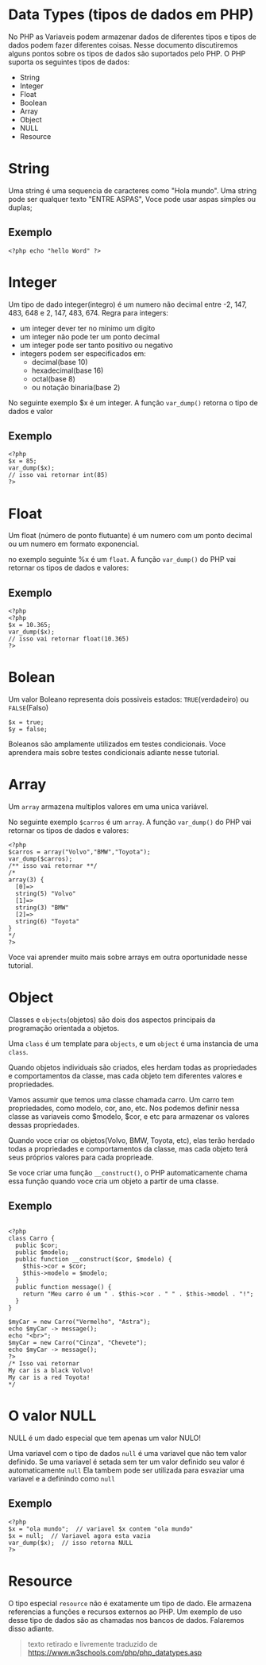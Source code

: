 # Data Types (tipos de dados em PHP)

No PHP as Variaveis podem armazenar dados de diferentes tipos e tipos de dados podem fazer diferentes coisas.
Nesse documento discutiremos alguns pontos sobre os tipos de dados são suportados pelo PHP.
O PHP suporta os seguintes tipos de dados:

- String
- Integer
- Float
- Boolean
- Array
- Object
- NULL
- Resource

# String

Uma string é uma sequencia de caracteres como "Hola mundo".
Uma string pode ser qualquer texto "ENTRE ASPAS", Voce pode usar aspas simples ou duplas;

## Exemplo

```
<?php echo "hello Word" ?>

```

# Integer

Um tipo de dado integer(integro) é um numero não decimal entre -2, 147, 483, 648 e 2, 147, 483, 674.
Regra para integers:

  - um integer dever ter no minimo um digito
  - um integer não pode ter um ponto decimal
  - um integer pode ser tanto positivo ou negativo
  - integers podem ser especificados em:
      - decimal(base 10)
      - hexadecimal(base 16)
      - octal(base 8)
      - ou notação binaria(base 2)

No seguinte exemplo $x é um integer. A função `var_dump()` retorna o tipo de dados e valor

## Exemplo

```
<?php  
$x = 85;
var_dump($x);
// isso vai retornar int(85)
?>
```

# Float

Um float (número de ponto flutuante) é um numero com um ponto decimal ou um numero em formato exponencial.

no exemplo seguinte %x é um `float`. A função `var_dump()` do PHP vai retornar os tipos de dados e valores:

## Exemplo

```
<?php
<?php  
$x = 10.365;
var_dump($x);
// isso vai retornar float(10.365)
?>
```

# Bolean

Um valor Boleano representa dois possiveis estados: `TRUE`(verdadeiro) ou `FALSE`(Falso)

```
$x = true;
$y = false;
```
Boleanos são amplamente utilizados em testes condicionais. Voce aprendera mais sobre testes condicionais adiante nesse tutorial.

# Array

Um `array` armazena multiplos valores em uma unica variável.

No seguinte exemplo `$carros` é um `array`. A função `var_dump()` do PHP vai retornar os tipos de dados e valores:

```
<?php  
$carros = array("Volvo","BMW","Toyota");
var_dump($carros);
/** isso vai retornar **/
/*
array(3) {
  [0]=>
  string(5) "Volvo"
  [1]=>
  string(3) "BMW"
  [2]=>
  string(6) "Toyota"
}
*/
?> 
```

Voce vai aprender muito mais sobre arrays em outra oportunidade nesse tutorial.

# Object

Classes e `objects`(objetos) são dois dos aspectos principais da programação orientada a objetos.

Uma `class` é um template para `objects`, e um `object` é uma instancia de uma `class`.

Quando objetos individuais são criados, eles herdam todas as propriedades e comportamentos da classe, mas cada objeto tem diferentes valores e propriedades.

Vamos assumir que temos uma classe chamada carro. Um carro tem propriedades, como modelo, cor, ano, etc. Nos podemos definir nessa classe as variaveis como $modelo, $cor, e etc para armazenar os valores dessas propriedades.

Quando voce criar os objetos(Volvo, BMW, Toyota, etc), elas terão herdado todas a propriedades e comportamentos da classe, mas cada objeto terá seus próprios valores para cada proprieade.

Se voce criar uma função `__construct()`, o PHP automaticamente chama essa função quando voce cria um objeto a partir de uma classe.

## Exemplo

```

<?php
class Carro {
  public $cor;
  public $modelo;
  public function __construct($cor, $modelo) {
    $this->cor = $cor;
    $this->modelo = $modelo;
  }
  public function message() {
    return "Meu carro é um " . $this->cor . " " . $this->model . "!";
  }
}

$myCar = new Carro("Vermelho", "Astra");
echo $myCar -> message();
echo "<br>";
$myCar = new Carro("Cinza", "Chevete");
echo $myCar -> message();
?>
/* Isso vai retornar
My car is a black Volvo!
My car is a red Toyota!
*/
```

# O valor NULL

NULL é um dado especial que tem apenas um valor NULO!

Uma variavel com o tipo de dados `null` é uma variavel que não tem valor definido.
Se uma variavel é setada sem ter um valor definido seu valor é automaticamente `null`
Ela tambem pode ser utilizada para esvaziar uma variavel e a definindo como `null`

## Exemplo

```
<?php
$x = "ola mundo";  // variavel $x contem "ola mundo"
$x = null;  // Variavel agora esta vazia
var_dump($x);  // isso retorna NULL
?>
```

# Resource

O tipo especial `resource` não é exatamente um tipo de dado. Ele armazena referencias a funções e recursos externos ao PHP.
Um exemplo de uso desse tipo de dados são as chamadas nos bancos de dados. Falaremos disso adiante.


> texto retirado e livremente traduzido de https://www.w3schools.com/php/php_datatypes.asp
